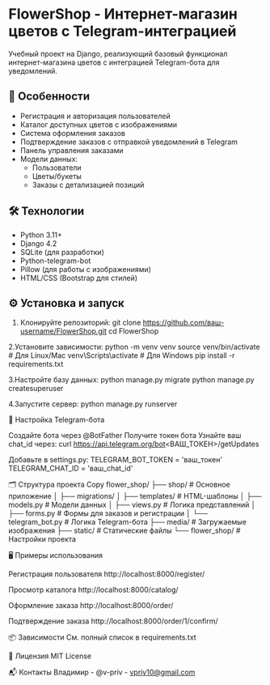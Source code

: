 # FlowerShop - Интернет-магазин цветов с Telegram-интеграцией

Учебный проект на Django, реализующий базовый функционал интернет-магазина цветов с интеграцией Telegram-бота для уведомлений.

## 🌟 Особенности

- Регистрация и авторизация пользователей
- Каталог доступных цветов с изображениями
- Система оформления заказов
- Подтверждение заказов с отправкой уведомлений в Telegram
- Панель управления заказами
- Модели данных:
  - Пользователи
  - Цветы/букеты
  - Заказы с детализацией позиций

## 🛠 Технологии

- Python 3.11+
- Django 4.2
- SQLite (для разработки)
- Python-telegram-bot
- Pillow (для работы с изображениями)
- HTML/CSS (Bootstrap для стилей)

## ⚙️ Установка и запуск

1. Клонируйте репозиторий:
git clone https://github.com/ваш-username/FlowerShop.git
cd FlowerShop

2.Установите зависимости:
python -m venv venv
source venv/bin/activate  # Для Linux/Mac
venv\Scripts\activate    # Для Windows
pip install -r requirements.txt

3.Настройте базу данных:
python manage.py migrate
python manage.py createsuperuser

4.Запустите сервер:
python manage.py runserver

🔧 Настройка Telegram-бота

Создайте бота через @BotFather
Получите токен бота
Узнайте ваш chat_id через:
curl https://api.telegram.org/bot<ВАШ_ТОКЕН>/getUpdates

Добавьте в settings.py:
TELEGRAM_BOT_TOKEN = 'ваш_токен'
TELEGRAM_CHAT_ID = 'ваш_chat_id'

🗂 Структура проекта
Copy
flower_shop/
├── shop/              # Основное приложение
│   ├── migrations/
│   ├── templates/     # HTML-шаблоны
│   ├── models.py      # Модели данных
│   ├── views.py       # Логика представлений
│   ├── forms.py       # Формы для заказов и регистрации
│   └── telegram_bot.py # Логика Telegram-бота
├── media/             # Загружаемые изображения
├── static/            # Статические файлы
└── flower_shop/       # Настройки проекта

🖥 Примеры использования

Регистрация пользователя
http://localhost:8000/register/

Просмотр каталога
http://localhost:8000/catalog/

Оформление заказа
http://localhost:8000/order/

Подтверждение заказа
http://localhost:8000/order/1/confirm/

📦 Зависимости
См. полный список в requirements.txt

📄 Лицензия
MIT License

📬 Контакты
Владимир - @v-priv - vpriv10@gmail.com
